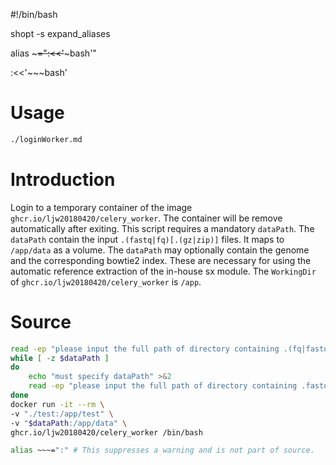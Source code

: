 #!/bin/bash

shopt -s expand_aliases

alias ~~~=":<<'~~~bash'"

:<<'~~~bash'

# Usage
```bash
./loginWorker.md
```

# Introduction
Login to a temporary container of the image `ghcr.io/ljw20180420/celery_worker`. The container will be remove automatically after exiting. This script requires a mandatory `dataPath`. The `dataPath` contain the input `.(fastq|fq)[.(gz|zip)]` files. It maps to `/app/data` as a volume. The `dataPath` may optionally contain the genome and the corresponding bowtie2 index. These are necessary for using the automatic reference extraction of the in-house sx module. The `WorkingDir` of `ghcr.io/ljw20180420/celery_worker` is `/app`.

# Source
~~~bash
read -ep "please input the full path of directory containing .(fq|fastq)[.(zip|gz)] inputs and other necessary data:" dataPath
while [ -z $dataPath ]
do
    echo "must specify dataPath" >&2
    read -ep "please input the full path of directory containing .fastq\.fq(.gz):" dataPath
done
docker run -it --rm \
-v "./test:/app/test" \
-v "$dataPath:/app/data" \
ghcr.io/ljw20180420/celery_worker /bin/bash
~~~

~~~bash
alias ~~~=":" # This suppresses a warning and is not part of source.
~~~
